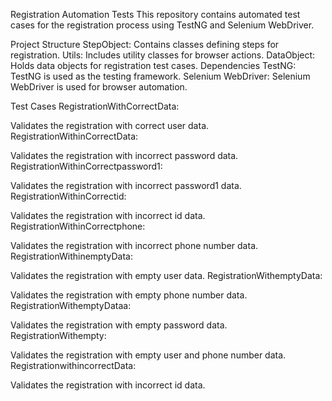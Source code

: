 Registration Automation Tests
This repository contains automated test cases for the registration process using TestNG and Selenium WebDriver.

Project Structure
StepObject: Contains classes defining steps for registration.
Utils: Includes utility classes for browser actions.
DataObject: Holds data objects for registration test cases.
Dependencies
TestNG: TestNG is used as the testing framework.
Selenium WebDriver: Selenium WebDriver is used for browser automation.

Test Cases
RegistrationWithCorrectData:

Validates the registration with correct user data.
RegistrationWithinCorrectData:

Validates the registration with incorrect password data.
RegistrationWithinCorrectpassword1:

Validates the registration with incorrect password1 data.
RegistrationWithinCorrectid:

Validates the registration with incorrect id data.
RegistrationWithinCorrectphone:

Validates the registration with incorrect phone number data.
RegistrationWithinemptyData:

Validates the registration with empty user data.
RegistrationWithemptyData:

Validates the registration with empty phone number data.
RegistrationWithemptyDataa:

Validates the registration with empty password data.
RegistrationWithempty:

Validates the registration with empty user and phone number data.
RegistrationwithincorrectData:

Validates the registration with incorrect id data.
